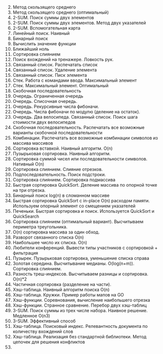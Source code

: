 2. Метод скользящего среднего 
3. Метод скользящего среднего (оптимальный)
4. 2-SUM. Поиск суммы двух элементов
5. 2-SUM. Поиск суммы двух элементов. Метод двух указателей
6. 2-SUM. Вспомогательная карта
7. Линейный поиск. Наивный
8. Бинарный поиск
9. Вычислить значение функции
10. Ближайший ноль
11. Сортировка слиянием
12. Поиск вхождений на тренажере. Ловкость рук. 
13. Связанный список. Распечатать список
14. Связанный список. Удаление элемента
15. Связанный список. Писк элемента
16. Стек. Работа с командами ввода. Максимальный элемент
17. Стек. Максимальный элемент. Оптимальный
18. Скобочная последовательность
19. Очередь. Ограниченная очередь 
20. Очередь. Списочная очередь.
21. Очередь. Рекурсивные числа фибоначи.
22. Очередь. Числа фибоначи по модулю (деление на остаток).
23. Очередь. Два велосипеда. Связанный список. Поиск шага стоимости двух велосипедов
24. Скобочная последовательность. Распечатать все возможные варианты скобочной последовательности
25. Комбинации. Распечатать все возможные комбинации символов из массива массивов
26. Сортировка вставкой. Наивный алгоритм. O(n)
27. Пузырьковая сортировка. Наивный алгоритм.
28. Сортировка суммой чисел или последовательности символов. Нативный O(n)
29. Сортировка слиянием. Слияние отрезков.
30. Подпоследовательность. Поиск подстроки.
31. Сортировка слиянием. Сортировка подмассива
32. Быстрая сортировка QuickSort. Деление массива по опорной точке на три отрезка.
33. Бинарный поиск log(n) в сломанном массиве
34. Быстрая сортировка QuickSort c in-place O(n) расходом памяти. Используем опорный элемент со смещением указателей
35. Печеньки. Быстрая сортировка и поиск. Используется QuickSort и QuickSearch
36. Сортировка слиянием (оптимальный вариант). Высчитываем периметра треугольника. 
37. O(n) сортировка массива за один обход. 
38. Разворот связанного списка O(n)
39. Наибольшее число их списка. O(n)
40. Любители конференций. Вывести типы участников с сортировкой + фильтрация
41. Пузырек. Пузырьковая сортировка, уменьшение списка справа
42. Золотая середина. Высчитывание медианы.  O(log(n+m)). Сортировка слиянием.
43. Разность треш-индексов. Высчитываем разницы и сортировка. O(n)*2
44. Частичная сортировка (разделение на части). 
45. Хэш-таблица. Наивный алгоритм поиска O(n)
46. Хэш-таблица. Кружки. Пример работы мапов на GO
47. Хэш-функции. Соревнования, вычисление наибольшего отрезка
48. Хэш-функции. Странное сравнение. Перебор двух хэш-таблиц
49. 3-SUM. Поиск суммы из трех числе набора. Наивное решение. Медленное O(n3)
50. 3-SUM. Эффективный способ
51. Хэш-таблица. Поисковый индекс. Релевантность документа по количеству вхождений слов
52. Хэш-таблица. Реализация без стандартной библиотеки. Метод цепочек для решения конфликтов
53. 

